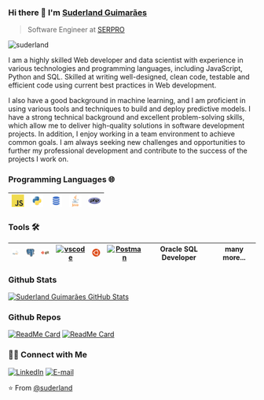 ### Hi there 👋 I'm [Suderland Guimarães](https://www.linkedin.com/in/suderland-guimar%C3%A3es-5359271b/)
> Software Engineer at [SERPRO](https://serpro.gov.br)

<img src="https://komarev.com/ghpvc/?username=suderland" alt="suderland" />

<div>
  <p>  
I am a highly skilled Web developer and data scientist with experience in various technologies and programming languages, including JavaScript, Python and SQL. Skilled at writing well-designed, clean code, testable and efficient code using current best practices in Web development. 
    
I also have a good background in machine learning, and I am proficient in using various tools and techniques to build and deploy predictive models. I have a strong technical background and excellent problem-solving skills, which allow me to deliver high-quality solutions in software development projects. In addition, I enjoy working in a team environment to achieve common goals. I am always seeking new challenges and opportunities to further my professional development and contribute to the success of the projects I work on.
  </p>
</div>

### Programming Languages 🌐

|  [<img src="https://raw.githubusercontent.com/github/explore/80688e429a7d4ef2fca1e82350fe8e3517d3494d/topics/javascript/javascript.png" alt="Javascript" width="25">](https://developer.mozilla.org/pt-BR/docs/Web/JavaScript) | [<img src="https://raw.githubusercontent.com/github/explore/80688e429a7d4ef2fca1e82350fe8e3517d3494d/topics/python/python.png" alt="Python" width="25">](https://www.python.org/) |  [<img src="https://raw.githubusercontent.com/github/explore/80688e429a7d4ef2fca1e82350fe8e3517d3494d/topics/sql/sql.png" alt="sql" width="25">](https://en.wikipedia.org/wiki/SQL) |  [<img src="https://raw.githubusercontent.com/github/explore/5b3600551e122a3277c2c5368af2ad5725ffa9a1/topics/java/java.png" alt="Java" width="25">](https://www.java.com/) |  [<img src="https://raw.githubusercontent.com/github/explore/80688e429a7d4ef2fca1e82350fe8e3517d3494d/topics/php/php.png" alt="php" width="25">](https://php.net/) |
|---|---|---|---|---|
 
### Tools 🛠️

| [<img src="https://raw.githubusercontent.com/github/explore/80688e429a7d4ef2fca1e82350fe8e3517d3494d/topics/mysql/mysql.png" alt="mysql" width="24">](https://www.mysql.com/) |  [<img src="https://raw.githubusercontent.com/github/explore/80688e429a7d4ef2fca1e82350fe8e3517d3494d/topics/postgresql/postgresql.png" alt="PostgreSQL" width="24">](https://www.postgresql.org/) | [<img src="https://raw.githubusercontent.com/github/explore/80688e429a7d4ef2fca1e82350fe8e3517d3494d/topics/git/git.png" alt="Git" width="24">](https://git-scm.com/) |  [<img src="https://upload.wikimedia.org/wikipedia/commons/thumb/2/2d/Visual_Studio_Code_1.18_icon.svg/1200px-Visual_Studio_Code_1.18_icon.svg.png" alt="vscode" width="24">](https://code.visualstudio.com/) | [<img src="https://raw.githubusercontent.com/github/explore/80688e429a7d4ef2fca1e82350fe8e3517d3494d/topics/ubuntu/ubuntu.png" alt="Ubuntu" width="24">](https://ubuntu.com/)  |  [<img src="https://avatars.githubusercontent.com/u/10251060?s=200&v=4" alt="Postman" width="24">](https://github.com/postmanlabs) | Oracle SQL Developer | many more...
|---|---|---|---|---|---|---|---|

### Github Stats

[![Suderland Guimarães GitHub Stats](https://github-readme-stats.vercel.app/api?username=suderland&show_icons=true&count_private=true)](https://github.com/suderland)

### Github Repos

[![ReadMe Card](https://github-readme-stats.vercel.app/api/pin/?username=suderland&repo=analise-sentimento-bert&show_owner=true)](https://github.com/Suderland/analise-sentimento-bert)
[![ReadMe Card](https://github-readme-stats.vercel.app/api/pin/?username=suderland&repo=clean-architecture-example&show_owner=true)](https://github.com/Suderland/clean-architecture-example)

<h3> 🤝🏻 Connect with Me </h3>

<p align="left">
<a href="https://www.linkedin.com/in/suderland-guimar%C3%A3es-5359271b/" target="_blank"><img alt="LinkedIn" src="https://img.shields.io/badge/LinkedIn-%40suderland--guimaraes-blue"></a>
<a href="mailto:suderland@gmail.com"><img alt="E-mail" src="https://img.shields.io/badge/E--mail-suderland%40gmail.com-red"></a>
</p>


⭐️ From [@suderland](https://github.com/Suderland)
